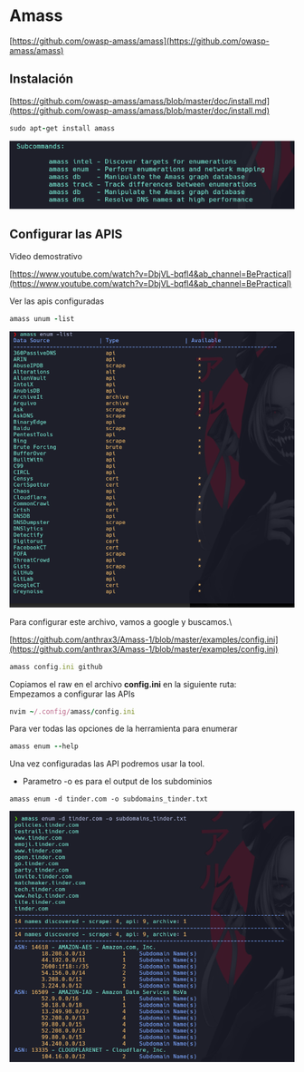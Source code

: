 # Amass

[https://github.com/owasp-amass/amass](https://github.com/owasp-amass/amass)


## Instalación 

[https://github.com/owasp-amass/amass/blob/master/doc/install.md](https://github.com/owasp-amass/amass/blob/master/doc/install.md)

```ruby
sudo apt-get install amass
```

![label text](imgs/01.png)

## Configurar las APIS

Video demostrativo

[https://www.youtube.com/watch?v=DbjVL-bqfl4&ab_channel=BePractical](https://www.youtube.com/watch?v=DbjVL-bqfl4&ab_channel=BePractical)

Ver las apis configuradas

```ruby
amass unum -list
```

![label text](imgs/02.png)

Para configurar este archivo, vamos a google y buscamos.\

[https://github.com/anthrax3/Amass-1/blob/master/examples/config.ini](https://github.com/anthrax3/Amass-1/blob/master/examples/config.ini)

```ruby
amass config.ini github
```

Copiamos el raw en el archivo **config.ini** en la siguiente ruta:\
Empezamos a configurar las APIs

```ruby
nvim ~/.config/amass/config.ini
```

Para ver todas las opciones de la herramienta para enumerar

```ruby
amass enum --help
```

Una vez configuradas las API podremos usar la tool.
* Parametro -o es para el output de los subdominios

```
amass enum -d tinder.com -o subdomains_tinder.txt
```

![label text](imgs/04.png)
















